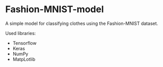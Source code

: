 # Fashion-MNIST-model
A simple model for classifying clothes using the Fashion-MNIST dataset.

Used libraries:

* Tensorflow
* Keras
* NumPy
* MatpLotlib
